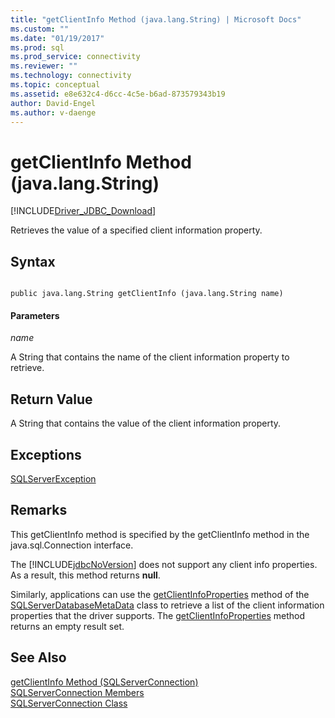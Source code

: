 ```yaml
---
title: "getClientInfo Method (java.lang.String) | Microsoft Docs"
ms.custom: ""
ms.date: "01/19/2017"
ms.prod: sql
ms.prod_service: connectivity
ms.reviewer: ""
ms.technology: connectivity
ms.topic: conceptual
ms.assetid: e8e632c4-d6cc-4c5e-b6ad-873579343b19
author: David-Engel
ms.author: v-daenge
---
```

# getClientInfo Method (java.lang.String)
[!INCLUDE[Driver_JDBC_Download](../../../includes/driver_jdbc_download.md)]

  Retrieves the value of a specified client information property.  
  
## Syntax  
  
```  
  
public java.lang.String getClientInfo (java.lang.String name)  
```  
  
#### Parameters  
 *name*  
  
 A String that contains the name of the client information property to retrieve.  
  
## Return Value  
 A String that contains the value of the client information property.  
  
## Exceptions  
 [SQLServerException](../../../connect/jdbc/reference/sqlserverexception-class.md)  
  
## Remarks  
 This getClientInfo method is specified by the getClientInfo method in the java.sql.Connection interface.  
  
 The [!INCLUDE[jdbcNoVersion](../../../includes/jdbcnoversion_md.md)] does not support any client info properties. As a result, this method returns **null**.  
  
 Similarly, applications can use the [getClientInfoProperties](../../../connect/jdbc/reference/getclientinfoproperties-method-sqlserverdatabasemetadata.md) method of the [SQLServerDatabaseMetaData](../../../connect/jdbc/reference/sqlserverdatabasemetadata-class.md) class to retrieve a list of the client information properties that the driver supports. The [getClientInfoProperties](../../../connect/jdbc/reference/getclientinfoproperties-method-sqlserverdatabasemetadata.md) method returns an empty result set.  
  
## See Also  
 [getClientInfo Method &#40;SQLServerConnection&#41;](../../../connect/jdbc/reference/getclientinfo-method-sqlserverconnection.md)   
 [SQLServerConnection Members](../../../connect/jdbc/reference/sqlserverconnection-members.md)   
 [SQLServerConnection Class](../../../connect/jdbc/reference/sqlserverconnection-class.md)  
  
  
